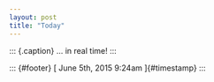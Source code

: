```yaml
---
layout: post
title: "Today"
---
```



::: {.caption}
... in real time!
:::

::: {#footer}
[ June 5th, 2015 9:24am ]{#timestamp}
:::
